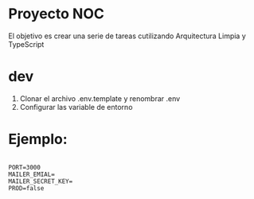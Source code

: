 # Proyecto NOC

El objetivo es crear una serie de tareas cutilizando Arquitectura Limpia y TypeScript

# dev
1. Clonar el archivo .env.template y renombrar .env
2. Configurar las variable de entorno

# Ejemplo: 
```

PORT=3000
MAILER_EMIAL=
MAILER_SECRET_KEY=
PROD=false

```